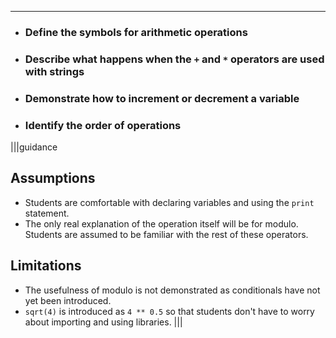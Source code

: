 ----------

* ### Define the symbols for arithmetic operations
* ### Describe what happens when the `+` and `*` operators are used with strings
* ### Demonstrate how to increment or decrement a variable
* ### Identify the order of operations

|||guidance
## Assumptions
* Students are comfortable with declaring variables and using the `print` statement.
* The only real explanation of the operation itself will be for modulo. Students are assumed to be familiar with the rest of these operators.

## Limitations
* The usefulness of modulo is not demonstrated as conditionals have not yet been introduced.
* `sqrt(4)` is introduced as `4 ** 0.5` so that students don't have to worry about importing and using libraries.
|||